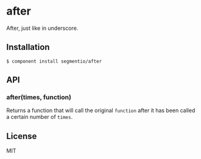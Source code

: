 # after

  After, just like in underscore.

## Installation

    $ component install segmentio/after

## API

### after(times, function)

  Returns a function that will call the original `function`
  after it has been called a certain number of `times`.

## License

  MIT
